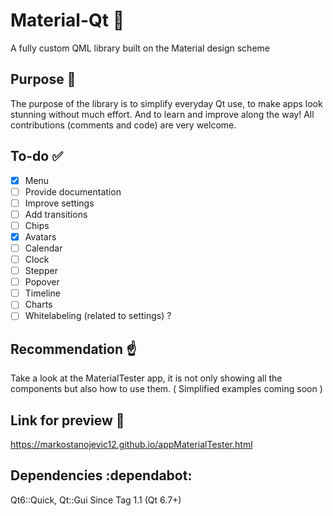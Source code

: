 # Material-Qt :rocket:
A fully custom QML library built on the Material design scheme

## Purpose :thinking:
The purpose of the library is to simplify everyday Qt use, to make apps look stunning without much effort. 
And to learn and improve along the way! All contributions (comments and code) are very welcome.

## To-do :white_check_mark:
- [x] Menu
- [ ] Provide documentation
- [ ] Improve settings
- [ ] Add transitions
- [ ] Chips
- [x] Avatars
- [ ] Calendar
- [ ] Clock
- [ ] Stepper
- [ ] Popover
- [ ] Timeline
- [ ] Charts
- [ ] Whitelabeling (related to settings) ? 

## Recommendation :point_up:
Take a look at the MaterialTester app, it is not only showing all the components but also how to use them. ( Simplified examples coming soon )

## Link for preview :link:
https://markostanojevic12.github.io/appMaterialTester.html

## Dependencies :dependabot:
Qt6::Quick, Qt::Gui
Since Tag 1.1 (Qt 6.7+)
